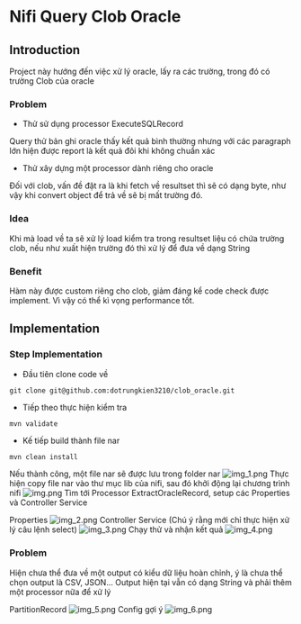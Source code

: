 # Nifi Query Clob Oracle

## Introduction

Project này hướng đến việc xử lý oracle, lấy ra các trường, trong đó có trường Clob của oracle

### Problem
- Thử sử dụng processor ExecuteSQLRecord

Query thử bản ghi oracle thấy kết quả bình thường nhưng với các paragraph lớn hiện được report là kết quả đôi khi không chuẩn xác


- Thử xây dựng một processor dành riêng cho oracle

Đối với clob, vấn đề đặt ra là khi fetch về resultset thì sẽ có dạng byte, như vậy khi convert object để trả về sẽ bị mất trường đó. 

### Idea

Khi mà load về ta sẽ xử lý load kiểm tra trong resultset liệu có chứa trường clob, nếu như xuất hiện trường đó thì xử lý để đưa về dạng String

### Benefit
Hàm này được custom riêng cho clob, giảm đáng kể code check được implement. 
Vì vậy có thể kì vọng performance tốt.

## Implementation

### Step Implementation

- Đầu tiên clone code về
```
git clone git@github.com:dotrungkien3210/clob_oracle.git
```
- Tiếp theo thực hiện kiểm tra
```
mvn validate
```

- Kế tiếp build thành file nar
```dtd
mvn clean install
```
Nếu thành công, một file nar sẽ được lưu trong folder nar
![img_1.png](img_1.png)
Thực hiện copy file nar vào thư mục lib của nifi, sau đó khởi động lại chương trình nifi
![img.png](img.png)
Tìm tới Processor ExtractOracleRecord, setup các Properties và Controller Service

Properties
![img_2.png](img_2.png)
Controller Service (Chú ý rằng mới chỉ thực hiện xử lý câu lệnh select)
![img_3.png](img_3.png)
Chạy thử và nhận kết quả
![img_4.png](img_4.png)


### Problem
Hiện chưa thể đưa về một output có kiểu dữ liệu hoàn chỉnh, ý là chưa thể chọn output là CSV, JSON... 
Output hiện tại vẫn có dạng String và phải thêm một processor nữa để xử lý

PartitionRecord
![img_5.png](img_5.png)
Config gợi ý
![img_6.png](img_6.png)
